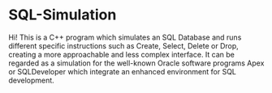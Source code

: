 # SQL-Simulation

   Hi! This is a C++ program which simulates an SQL Database and runs different specific instructions such as Create, Select, Delete or Drop, creating a more approachable and less complex interface. 
   It can be regarded as a simulation for the well-known Oracle software programs Apex or SQLDeveloper which integrate an enhanced environment for SQL development.
